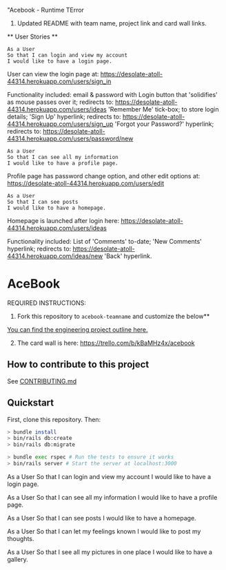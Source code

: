 "Acebook - Runtime TError

1. Updated README with team name, project link and card wall links.


** User Stories **

```
As a User
So that I can login and view my account
I would like to have a login page.
```
User can view the login page at:
https://desolate-atoll-44314.herokuapp.com/users/sign_in

Functionality included:
  email & password with Login button that 'solidifies' as mouse passes over it;
    redirects to: https://desolate-atoll-44314.herokuapp.com/users/ideas
  'Remember Me' tick-box; to store login details;
  'Sign Up' hyperlink;
    redirects to: https://desolate-atoll-44314.herokuapp.com/users/sign_up
  'Forgot your Password?' hyperlink;
    redirects to: https://desolate-atoll-44314.herokuapp.com/users/password/new


```
As a User
So that I can see all my information
I would like to have a profile page.
```
Profile page has password change option, and other edit options at:
https://desolate-atoll-44314.herokuapp.com/users/edit

```
As a User
So that I can see posts
I would like to have a homepage.
```
Homepage is launched after login here:
https://desolate-atoll-44314.herokuapp.com/users/ideas

Functionality included:
  List of 'Comments' to-date;
  'New Comments' hyperlink;
    redirects to: https://desolate-atoll-44314.herokuapp.com/ideas/new
  'Back' hyperlink.

# AceBook

REQUIRED INSTRUCTIONS:

1. Fork this repository to `acebook-teamname` and customize
the below**

[You can find the engineering project outline here.](https://github.com/Riz1702/acebook-rails-template.git)

2. The card wall is here: <https://trello.com/b/kBaMHz4x/acebook>

## How to contribute to this project
See [CONTRIBUTING.md](CONTRIBUTING.md)

## Quickstart

First, clone this repository. Then:

```bash
> bundle install
> bin/rails db:create
> bin/rails db:migrate

> bundle exec rspec # Run the tests to ensure it works
> bin/rails server # Start the server at localhost:3000
```

<!-- ------------------ User Stories ------------------------ -->

As a User
So that I can login and view my account
I would like to have a login page.

As a User
So that I can see all my information
I would like to have a profile page.

As a User
So that I can see posts
I would like to have a homepage.

As a User
So that I can let my feelings known
I would like to post my thoughts.

As a User
So that I see all my pictures in one place
I would like to have a gallery.
